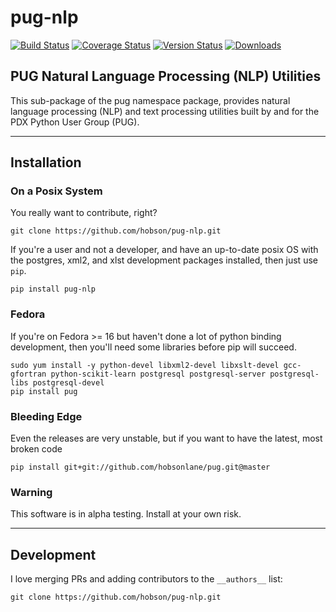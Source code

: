 # pug-nlp 

[![Build Status](https://travis-ci.org/hobson/pug-nlp.svg?branch=master "Travis Build & Test Status")](https://travis-ci.org/hobson/pug-nlp)
[![Coverage Status](https://coveralls.io/repos/hobson/pug-nlp/badge.png)](https://coveralls.io/r/hobson/pug-nlp)
[![Version Status](https://pypip.in/v/pug-nlp/badge.png)](https://pypi.python.org/pypi/pug-nlp/)
[![Downloads](https://pypip.in/d/pug-nlp/badge.png)](https://pypi.python.org/pypi/pug-nlp/)

## PUG Natural Language Processing (NLP) Utilities

This sub-package of the pug namespace package, provides natural language processing (NLP) and text processing utilities built by and for the PDX Python User Group (PUG).

---

## Installation

### On a Posix System

You really want to contribute, right?

    git clone https://github.com/hobson/pug-nlp.git

If you're a user and not a developer, and have an up-to-date posix OS with the postgres, xml2, and xlst development packages installed, then just use `pip`.

    pip install pug-nlp

### Fedora

If you're on Fedora >= 16 but haven't done a lot of python binding development, then you'll need some libraries before pip will succeed.

    sudo yum install -y python-devel libxml2-devel libxslt-devel gcc-gfortran python-scikit-learn postgresql postgresql-server postgresql-libs postgresql-devel
    pip install pug

### Bleeding Edge

Even the releases are very unstable, but if you want to have the latest, most broken code

    pip install git+git://github.com/hobsonlane/pug.git@master

### Warning

This software is in alpha testing.  Install at your own risk.

---

## Development

I love merging PRs and adding contributors to the `__authors__` list:

    git clone https://github.com/hobson/pug-nlp.git


